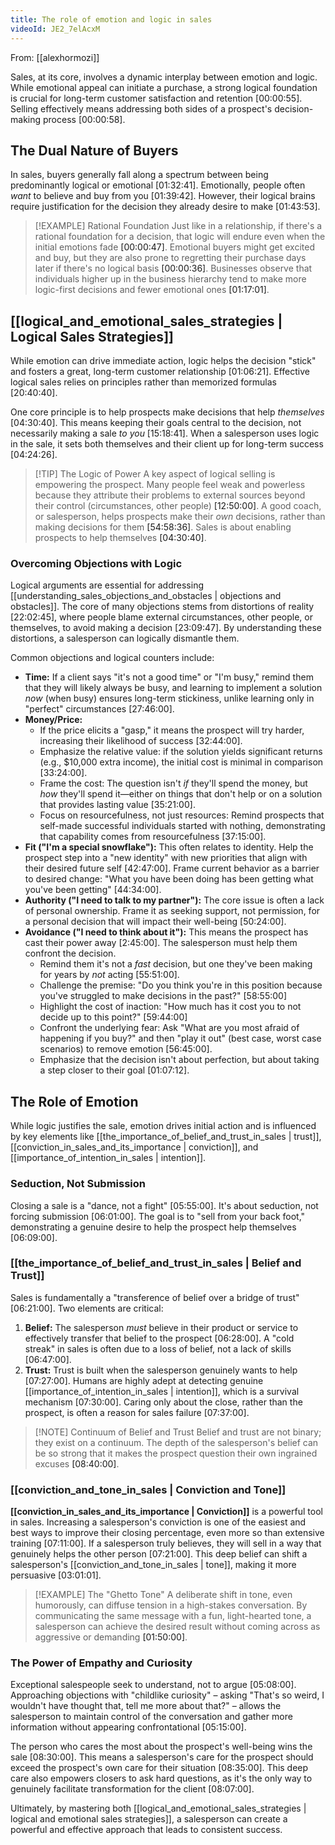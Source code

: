 ```yaml
---
title: The role of emotion and logic in sales
videoId: JE2_7elAcxM
---
```


From: [[alexhormozi]] <br/> 

Sales, at its core, involves a dynamic interplay between emotion and logic. While emotional appeal can initiate a purchase, a strong logical foundation is crucial for long-term customer satisfaction and retention <a class="yt-timestamp" data-t="00:00:55">[00:00:55]</a>. Selling effectively means addressing both sides of a prospect's decision-making process <a class="yt-timestamp" data-t="00:00:58">[00:00:58]</a>.

## The Dual Nature of Buyers

In sales, buyers generally fall along a spectrum between being predominantly logical or emotional <a class="yt-timestamp" data-t="01:32:41">[01:32:41]</a>.
Emotionally, people often *want* to believe and buy from you <a class="yt-timestamp" data-t="01:39:42">[01:39:42]</a>. However, their logical brains require justification for the decision they already desire to make <a class="yt-timestamp" data-t="01:43:53">[01:43:53]</a>.

> [!EXAMPLE] Rational Foundation
> Just like in a relationship, if there's a rational foundation for a decision, that logic will endure even when the initial emotions fade <a class="yt-timestamp" data-t="00:00:47">[00:00:47]</a>. Emotional buyers might get excited and buy, but they are also prone to regretting their purchase days later if there's no logical basis <a class="yt-timestamp" data-t="00:00:36">[00:00:36]</a>. Businesses observe that individuals higher up in the business hierarchy tend to make more logic-first decisions and fewer emotional ones <a class="yt-timestamp" data-t="01:17:01">[01:17:01]</a>.

## [[logical_and_emotional_sales_strategies | Logical Sales Strategies]]

While emotion can drive immediate action, logic helps the decision "stick" and fosters a great, long-term customer relationship <a class="yt-timestamp" data-t="01:06:21">[01:06:21]</a>. Effective logical sales relies on principles rather than memorized formulas <a class="yt-timestamp" data-t="20:40:40">[20:40:40]</a>.

One core principle is to help prospects make decisions that help *themselves* <a class="yt-timestamp" data-t="04:30:40">[04:30:40]</a>. This means keeping their goals central to the decision, not necessarily making a sale *to you* <a class="yt-timestamp" data-t="15:18:41">[15:18:41]</a>. When a salesperson uses logic in the sale, it sets both themselves and their client up for long-term success <a class="yt-timestamp" data-t="04:24:26">[04:24:26]</a>.

> [!TIP] The Logic of Power
> A key aspect of logical selling is empowering the prospect. Many people feel weak and powerless because they attribute their problems to external sources beyond their control (circumstances, other people) <a class="yt-timestamp" data-t="12:50:00">[12:50:00]</a>. A good coach, or salesperson, helps prospects make their *own* decisions, rather than making decisions for them <a class="yt-timestamp" data-t="54:58:36">[54:58:36]</a>. Sales is about enabling prospects to help themselves <a class="yt-timestamp" data-t="04:30:40">[04:30:40]</a>.

### Overcoming Objections with Logic
Logical arguments are essential for addressing [[understanding_sales_objections_and_obstacles | objections and obstacles]]. The core of many objections stems from distortions of reality <a class="yt-timestamp" data-t="22:02:45">[22:02:45]</a>, where people blame external circumstances, other people, or themselves, to avoid making a decision <a class="yt-timestamp" data-t="23:09:47">[23:09:47]</a>. By understanding these distortions, a salesperson can logically dismantle them.

Common objections and logical counters include:
*   **Time:** If a client says "it's not a good time" or "I'm busy," remind them that they will likely always be busy, and learning to implement a solution *now* (when busy) ensures long-term stickiness, unlike learning only in "perfect" circumstances <a class="yt-timestamp" data-t="27:46:00">[27:46:00]</a>.
*   **Money/Price:**
    *   If the price elicits a "gasp," it means the prospect will try harder, increasing their likelihood of success <a class="yt-timestamp" data-t="32:44:00">[32:44:00]</a>.
    *   Emphasize the relative value: if the solution yields significant returns (e.g., $10,000 extra income), the initial cost is minimal in comparison <a class="yt-timestamp" data-t="33:24:00">[33:24:00]</a>.
    *   Frame the cost: The question isn't *if* they'll spend the money, but *how* they'll spend it—either on things that don't help or on a solution that provides lasting value <a class="yt-timestamp" data-t="35:21:00">[35:21:00]</a>.
    *   Focus on resourcefulness, not just resources: Remind prospects that self-made successful individuals started with nothing, demonstrating that capability comes from resourcefulness <a class="yt-timestamp" data-t="37:15:00">[37:15:00]</a>.
*   **Fit ("I'm a special snowflake"):** This often relates to identity. Help the prospect step into a "new identity" with new priorities that align with their desired future self <a class="yt-timestamp" data-t="42:47:00">[42:47:00]</a>. Frame current behavior as a barrier to desired change: "What you have been doing has been getting what you've been getting" <a class="yt-timestamp" data-t="44:34:00">[44:34:00]</a>.
*   **Authority ("I need to talk to my partner"):** The core issue is often a lack of personal ownership. Frame it as seeking support, not permission, for a personal decision that will impact their well-being <a class="yt-timestamp" data-t="50:24:00">[50:24:00]</a>.
*   **Avoidance ("I need to think about it"):** This means the prospect has cast their power away <a class="yt-timestamp" data-t="2:45:00">[2:45:00]</a>. The salesperson must help them confront the decision.
    *   Remind them it's not a *fast* decision, but one they've been making for years by *not* acting <a class="yt-timestamp" data-t="55:51:00">[55:51:00]</a>.
    *   Challenge the premise: "Do you think you're in this position because you've struggled to make decisions in the past?" <a class="yt-timestamp" data-t="58:55:00">[58:55:00]</a>
    *   Highlight the cost of inaction: "How much has it cost you to not decide up to this point?" <a class="yt-timestamp" data-t="59:44:00">[59:44:00]</a>
    *   Confront the underlying fear: Ask "What are you most afraid of happening if you buy?" and then "play it out" (best case, worst case scenarios) to remove emotion <a class="yt-timestamp" data-t="56:45:00">[56:45:00]</a>.
    *   Emphasize that the decision isn't about perfection, but about taking a step closer to their goal <a class="yt-timestamp" data-t="01:07:12">[01:07:12]</a>.

## The Role of Emotion

While logic justifies the sale, emotion drives initial action and is influenced by key elements like [[the_importance_of_belief_and_trust_in_sales | trust]], [[conviction_in_sales_and_its_importance | conviction]], and [[importance_of_intention_in_sales | intention]].

### Seduction, Not Submission
Closing a sale is a "dance, not a fight" <a class="yt-timestamp" data-t="05:55:00">[05:55:00]</a>. It's about seduction, not forcing submission <a class="yt-timestamp" data-t="06:01:00">[06:01:00]</a>. The goal is to "sell from your back foot," demonstrating a genuine desire to help the prospect help themselves <a class="yt-timestamp" data-t="06:09:00">[06:09:00]</a>.

### [[the_importance_of_belief_and_trust_in_sales | Belief and Trust]]
Sales is fundamentally a "transference of belief over a bridge of trust" <a class="yt-timestamp" data-t="06:21:00">[06:21:00]</a>. Two elements are critical:
1.  **Belief:** The salesperson *must* believe in their product or service to effectively transfer that belief to the prospect <a class="yt-timestamp" data-t="06:28:00">[06:28:00]</a>. A "cold streak" in sales is often due to a loss of belief, not a lack of skills <a class="yt-timestamp" data-t="06:47:00">[06:47:00]</a>.
2.  **Trust:** Trust is built when the salesperson genuinely wants to help <a class="yt-timestamp" data-t="07:27:00">[07:27:00]</a>. Humans are highly adept at detecting genuine [[importance_of_intention_in_sales | intention]], which is a survival mechanism <a class="yt-timestamp" data-t="07:30:00">[07:30:00]</a>. Caring only about the close, rather than the prospect, is often a reason for sales failure <a class="yt-timestamp" data-t="07:37:00">[07:37:00]</a>.

> [!NOTE] Continuum of Belief and Trust
> Belief and trust are not binary; they exist on a continuum. The depth of the salesperson's belief can be so strong that it makes the prospect question their own ingrained excuses <a class="yt-timestamp" data-t="08:40:00">[08:40:00]</a>.

### [[conviction_and_tone_in_sales | Conviction and Tone]]
**[[conviction_in_sales_and_its_importance | Conviction]]** is a powerful tool in sales. Increasing a salesperson's conviction is one of the easiest and best ways to improve their closing percentage, even more so than extensive training <a class="yt-timestamp" data-t="07:11:00">[07:11:00]</a>. If a salesperson truly believes, they will sell in a way that genuinely helps the other person <a class="yt-timestamp" data-t="07:21:00">[07:21:00]</a>. This deep belief can shift a salesperson's [[conviction_and_tone_in_sales | tone]], making it more persuasive <a class="yt-timestamp" data-t="03:01:01">[03:01:01]</a>.

> [!EXAMPLE] The "Ghetto Tone"
> A deliberate shift in tone, even humorously, can diffuse tension in a high-stakes conversation. By communicating the same message with a fun, light-hearted tone, a salesperson can achieve the desired result without coming across as aggressive or demanding <a class="yt-timestamp" data-t="01:50:00">[01:50:00]</a>.

### The Power of Empathy and Curiosity
Exceptional salespeople seek to understand, not to argue <a class="yt-timestamp" data-t="05:08:00">[05:08:00]</a>. Approaching objections with "childlike curiosity" – asking "That's so weird, I wouldn't have thought that, tell me more about that?" – allows the salesperson to maintain control of the conversation and gather more information without appearing confrontational <a class="yt-timestamp" data-t="05:15:00">[05:15:00]</a>.

The person who cares the most about the prospect's well-being wins the sale <a class="yt-timestamp" data-t="08:30:00">[08:30:00]</a>. This means a salesperson's care for the prospect should exceed the prospect's own care for their situation <a class="yt-timestamp" data-t="08:35:00">[08:35:00]</a>. This deep care also empowers closers to ask hard questions, as it's the only way to genuinely facilitate transformation for the client <a class="yt-timestamp" data-t="08:07:00">[08:07:00]</a>.

Ultimately, by mastering both [[logical_and_emotional_sales_strategies | logical and emotional sales strategies]], a salesperson can create a powerful and effective approach that leads to consistent success.